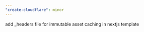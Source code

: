```yaml
---
"create-cloudflare": minor
---
```


add \_headers file for immutable asset caching in nextjs template
